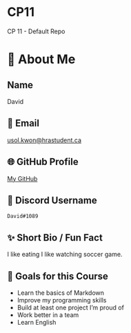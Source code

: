 # CP11
CP 11 - Default Repo
# 👋 About Me

## Name
David

## 📧 Email
usol.kwon@hrastudent.ca

## 🌐 GitHub Profile
[My GitHub](https://github.com/David1223123)

## 💬 Discord Username
`David#1089`

## ✨ Short Bio / Fun Fact
 I like eating
 I like watching soccer game.

## 🎯 Goals for this Course
- Learn the basics of Markdown
- Improve my programming skills
- Build at least one project I’m proud of
- Work better in a team
- Learn English

